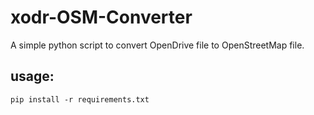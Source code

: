 # xodr-OSM-Converter

A simple python script to convert OpenDrive file to OpenStreetMap file.


## usage:
```
pip install -r requirements.txt

```
